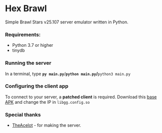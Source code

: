 # Hex Brawl

Simple Brawl Stars v25.107 server emulator written in Python.

### Requirements:
- Python 3.7 or higher
- tinydb

### Running the server
In a terminal, type __`py main.py`__/__`python main.py`/__`python3 main.py`

### Configuring the client app
To connect to your server, a **patched client** is required. 
Download this [base APK](https://mega.nz/file/zO4gkIQQ#9jTVoHmpSpFf0d4C42lhExh50sljJqyYCy0Id7FhnjA) and change the IP in `libgg.config.so`

### Special thanks
- [TheAcelot](https://github.com/theacelot) - for making the server.
